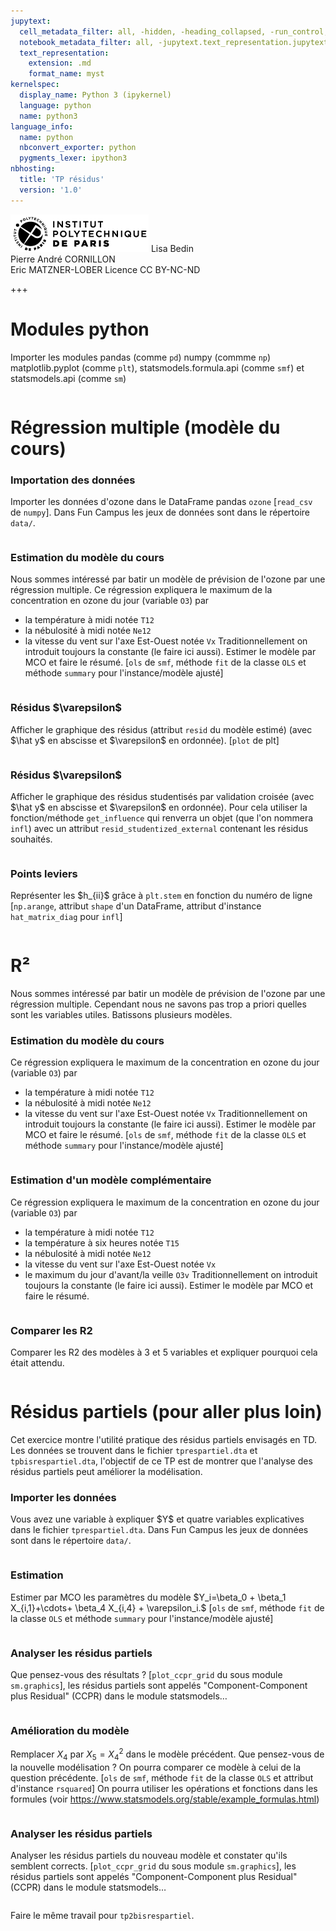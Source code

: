 ```yaml
---
jupytext:
  cell_metadata_filter: all, -hidden, -heading_collapsed, -run_control, -trusted
  notebook_metadata_filter: all, -jupytext.text_representation.jupytext_version, -jupytext.text_representation.format_version, -language_info.version, -language_info.codemirror_mode.version, -language_info.codemirror_mode, -language_info.file_extension, -language_info.mimetype, -toc
  text_representation:
    extension: .md
    format_name: myst
kernelspec:
  display_name: Python 3 (ipykernel)
  language: python
  name: python3
language_info:
  name: python
  nbconvert_exporter: python
  pygments_lexer: ipython3
nbhosting:
  title: 'TP résidus'
  version: '1.0'
---
```


<div class="licence">
<span><img src="media/logo_IPParis.png" /></span>
<span>Lisa Bedin<br />Pierre André CORNILLON<br />Eric MATZNER-LOBER</span>
<span>Licence CC BY-NC-ND</span>
</div>

+++

# Modules python
Importer les modules pandas (comme `pd`) numpy (commme `np`)
matplotlib.pyplot (comme  `plt`), statsmodels.formula.api (comme `smf`)
et statsmodels.api (comme `sm`)


```{code-cell} python

```

# Régression multiple (modèle du cours)

### Importation des données
Importer les données d'ozone dans le DataFrame pandas `ozone`
\[`read_csv` de `numpy`\]. Dans Fun Campus les jeux de données sont dans le répertoire `data/`.


```{code-cell} python

```

### Estimation du modèle du cours
Nous sommes intéressé par batir un modèle de prévision de l'ozone par 
une régression multiple. Ce régression expliquera
le maximum de la concentration en ozone du jour (variable `O3`) par 
- la température à midi notée `T12`
- la nébulosité à midi notée `Ne12`
- la vitesse du vent sur l'axe Est-Ouest notée `Vx`
Traditionnellement on introduit toujours la constante (le faire ici aussi).
Estimer le modèle par MCO et faire le résumé.
\[`ols` de `smf`, méthode `fit` de la classe `OLS` et 
méthode `summary` pour l'instance/modèle ajusté\]


```{code-cell} python

```

### Résidus \$\varepsilon\$
Afficher le graphique des résidus (attribut `resid` du modèle estimé)
(avec \$\hat y\$ en abscisse et \$\varepsilon\$ en ordonnée).
\[`plot` de plt\]


```{code-cell} python

```

### Résidus \$\varepsilon\$
Afficher le graphique des résidus studentisés par validation croisée (avec \$\hat y\$ en abscisse et 
\$\varepsilon\$ en ordonnée). Pour cela utiliser la fonction/méthode `get_influence` 
qui renverra un objet (que l'on nommera `infl`) avec un attribut `resid_studentized_external`
contenant les résidus souhaités.


```{code-cell} python

```

### Points leviers
Représenter les \$h_{ii}\$ grâce à `plt.stem` en fonction du numéro de ligne
\[`np.arange`, attribut `shape` d'un DataFrame, attribut d'instance 
`hat_matrix_diag` pour `infl`\]


```{code-cell} python

```

# R²
Nous sommes intéressé par batir un modèle de prévision de l'ozone par 
une régression multiple. Cependant nous ne savons pas trop a priori
quelles sont les variables utiles. Batissons plusieurs modèles.

### Estimation du modèle du cours
Ce régression expliquera
le maximum de la concentration en ozone du jour (variable `O3`) par 
- la température à midi notée `T12`
- la nébulosité à midi notée `Ne12`
- la vitesse du vent sur l'axe Est-Ouest notée `Vx`
Traditionnellement on introduit toujours la constante (le faire ici aussi).
Estimer le modèle par MCO et faire le résumé.
\[`ols` de `smf`, méthode `fit` de la classe `OLS` et 
méthode `summary` pour l'instance/modèle ajusté\]


```{code-cell} python

```

### Estimation d'un modèle complémentaire
Ce régression expliquera
le maximum de la concentration en ozone du jour (variable `O3`) par 
- la température à midi notée `T12`
- la température à six heures notée `T15`
- la nébulosité à midi notée `Ne12`
- la vitesse du vent sur l'axe Est-Ouest notée `Vx`
- le maximum du jour d'avant/la veille `O3v`
Traditionnellement on introduit toujours la constante (le faire ici aussi).
Estimer le modèle par MCO et faire le résumé.


```{code-cell} python

```

### Comparer les R2
Comparer les R2 des modèles à 3 et 5 variables 
et expliquer pourquoi cela était attendu.


```{code-cell} python

```

# Résidus partiels (pour aller plus loin)
Cet exercice montre l'utilité pratique des résidus partiels envisagés en TD.
Les données se trouvent dans le fichier `tprespartiel.dta` et
`tpbisrespartiel.dta`, l'objectif de ce TP est de montrer que l'analyse
des résidus partiels peut améliorer la modélisation.

### Importer les données
Vous avez une variable à expliquer \$Y\$
et quatre variables explicatives dans le fichier `tprespartiel.dta`. Dans Fun Campus les jeux de données sont dans le répertoire `data/`.


```{code-cell} python

```

### Estimation
Estimer par MCO les paramètres du modèle \$Y_i=\beta_0 + \beta_1 X_{i,1}+\cdots+
\beta_4 X_{i,4} + \varepsilon_i.\$
[`ols` de `smf`, méthode `fit` de la classe `OLS` et 
méthode `summary` pour l'instance/modèle ajusté]


```{code-cell} python

```

### Analyser les résidus partiels
Que pensez-vous des résultats ?
\[`plot_ccpr_grid` du sous module `sm.graphics`\], les résidus partiels sont
appelés "Component-Component plus Residual"
(CCPR) dans le module statsmodels…


```{code-cell} python

```

### Amélioration du modèle 
Remplacer $X_4$ par $X_5=X_4^2$ dans le modèle précédent. Que pensez-vous de
  la nouvelle modélisation ? On pourra comparer ce modèle à celui de la
  question précédente.
\[`ols` de `smf`, méthode `fit` de la classe `OLS` et 
 attribut d'instance `rsquared`\]
On pourra utiliser les
opérations et fonctions dans les formules
(voir https://www.statsmodels.org/stable/example_formulas.html)


```{code-cell} python

```

### Analyser les résidus partiels
Analyser les résidus partiels du nouveau modèle et constater
qu'ils semblent corrects.
\[`plot_ccpr_grid` du sous module `sm.graphics`\], les résidus partiels sont
appelés "Component-Component plus Residual"
(CCPR) dans le module statsmodels…


```{code-cell} python

```

Faire le même travail pour `tp2bisrespartiel`.


```{code-cell} python

```
